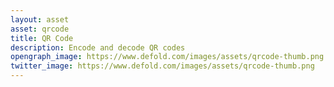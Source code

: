 ```yaml
---
layout: asset
asset: qrcode
title: QR Code
description: Encode and decode QR codes
opengraph_image: https://www.defold.com/images/assets/qrcode-thumb.png
twitter_image: https://www.defold.com/images/assets/qrcode-thumb.png
---
```

